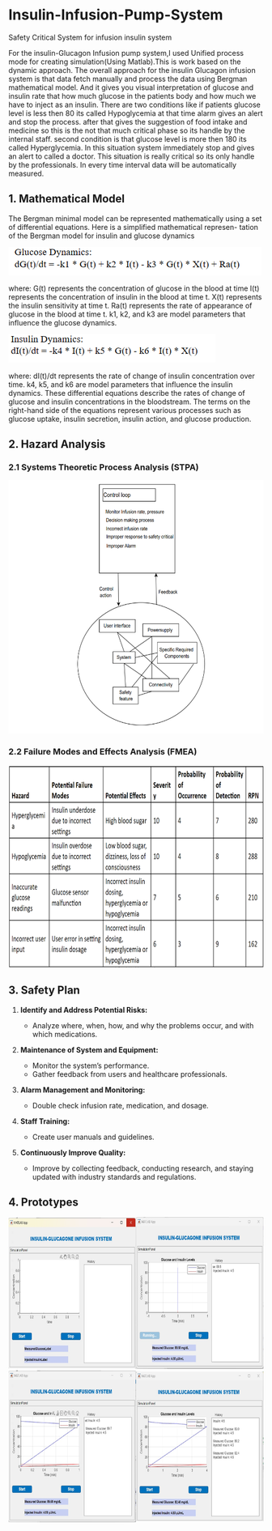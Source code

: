 # Insulin-Infusion-Pump-System
Safety Critical System for infusion insulin system

For the insulin-Glucagon Infusion pump system,I used Unified process mode for creating simulation(Using Matlab).This is work based on the dynamic approach. The overall approach for the insulin Glucagon infusion system is that data fetch manually and process the data using Bergman mathematical model. And it gives you visual interpretation of glucose and insulin rate that how much glucose in the patients body and how much we have to inject as an insulin. There are two conditions like if patients glucose level is less then 80 its called Hypoglycemia at that time alarm gives an alert and stop the process. after that gives the suggestion of food intake and medicine so this is the not that much critical phase so its handle by the internal staff. second condition is that glucose level is more then 180 its called Hyperglycemia. In this situation system immediately stop and gives an alert to called a doctor. This situation is really critical so its only handle by the professionals. In every time interval data will be automatically measured.

## 1. Mathematical Model


The Bergman minimal model can be represented mathematically using
a set of differential equations. Here is a simplified mathematical represen-
tation of the Bergman model for insulin and glucose dynamics

![glucose equation](https://github.com/vishwakakadia/Insulin-Infusion-Pump-System/blob/main/glucose.png)

where: G(t) represents the concentration of glucose in the blood at time
I(t) represents the concentration of insulin in the blood at time t.
X(t) represents the insulin sensitivity at time t.
Ra(t) represents the rate of appearance of glucose in the blood at time
t.
k1, k2, and k3 are model parameters that influence the glucose dynamics.

![insulin equation](https://github.com/vishwakakadia/Insulin-Infusion-Pump-System/blob/main/insulin.png)

where: dI(t)/dt represents the rate of change of insulin concentration
over time.
k4, k5, and k6 are model parameters that influence the insulin dynamics.
These differential equations describe the rates of change of glucose and
insulin concentrations in the bloodstream. The terms on the right-hand
side of the equations represent various processes such as glucose uptake,
insulin secretion, insulin action, and glucose production.

## 2. Hazard Analysis
### 2.1 Systems Theoretic Process Analysis (STPA)
<img src="https://github.com/vishwakakadia/Insulin-Infusion-Pump-System/blob/main/stpa.png" alt="STPA" width="700" height="500">

### 2.2 Failure Modes and Effects Analysis (FMEA)

<img src="https://github.com/vishwakakadia/Insulin-Infusion-Pump-System/blob/main/fmea.png" alt="STPA" width="700" height="400">

## 3. Safety Plan

1. **Identify and Address Potential Risks:**
   - Analyze where, when, how, and why the problems occur, and with which medications.

2. **Maintenance of System and Equipment:**
   - Monitor the system’s performance.
   - Gather feedback from users and healthcare professionals.

3. **Alarm Management and Monitoring:**
   - Double check infusion rate, medication, and dosage.

4. **Staff Training:**
   - Create user manuals and guidelines.

5. **Continuously Improve Quality:**
   - Improve by collecting feedback, conducting research, and staying updated with industry standards and regulations.

## 4. Prototypes
<img src="https://github.com/vishwakakadia/Insulin-Infusion-Pump-System/blob/main/systemoverview.jpg" alt="STPA" width="700" height="300">
<img src="https://github.com/vishwakakadia/Insulin-Infusion-Pump-System/blob/main/measurementhistory.jpg" alt="STPA" width="700" height="300">



